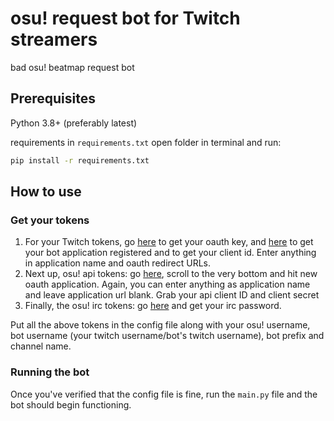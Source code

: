 # osu! request bot for Twitch streamers
bad osu! beatmap request bot

## Prerequisites
Python 3.8+ (preferably latest)

requirements in `requirements.txt`
open folder in terminal and run:
```bash
pip install -r requirements.txt
```

## How to use
### Get your tokens
1. For your Twitch tokens, go [here](https://twitchapps.com/tmi/) to get your oauth key, and [here](https://dev.twitch.tv/console/apps/create) to get your bot application registered and to get your client id. Enter anything in application name and oauth redirect URLs. 
2. Next up, osu! api tokens: go [here](https://osu.ppy.sh/home/account/edit), scroll to the very bottom and hit new oauth application. Again, you can enter anything as application name and leave application url blank. Grab your api client ID and client secret
3. Finally, the osu! irc tokens: go [here](https://osu.ppy.sh/p/irc) and get your irc password.

Put all the above tokens in the config file along with your osu! username, bot username (your twitch username/bot's twitch username), bot prefix and channel name.

### Running the bot
Once you've verified that the config file is fine, run the `main.py` file and the bot should begin functioning.



